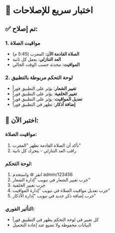# 🧪 اختبار سريع للإصلاحات

## ✅ تم إصلاح:

### 1. مواقيت الصلاة
- **الصلاة القادمة الآن**: المغرب (5:45 م)
- **العد التنازلي**: يعمل كل ثانية
- **المواقيت**: محدثة حسب الوقت الحالي

### 2. لوحة التحكم مربوطة بالتطبيق
- **تغيير الشعار**: يؤثر على التطبيق فوراً
- **تغيير الخلفية**: يؤثر على التطبيق فوراً  
- **تعديل المواقيت**: يؤثر على التطبيق فوراً
- **إضافة أذكار**: تظهر في التطبيق فوراً

## 🧪 اختبر الآن:

### مواقيت الصلاة:
1. تأكد أن الصلاة القادمة تظهر "المغرب"
2. راقب العد التنازلي - يتحرك كل ثانية

### لوحة التحكم:
1. انقر ⚙️ واستخدم admin/123456
2. جرب تغيير الشعار في تبويب "إدارة الشعار"
3. جرب تغيير الخلفية
4. جرب تعديل مواقيت الصلاة في تبويب "إدارة المواقيت"
5. جرب إضافة ذكر جديد في تبويب "إدارة الأذكار"

### التأثير الفوري:
- كل تغيير في لوحة التحكم يظهر في التطبيق فوراً
- البيانات محفوظة ولا تضيع عند إعادة التحميل